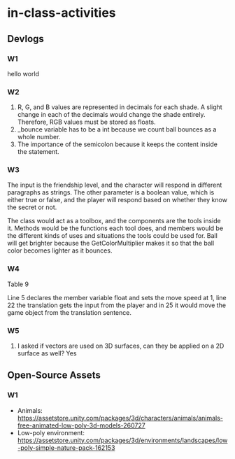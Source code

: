 # in-class-activities
## Devlogs
### W1
hello world

### W2
1. R, G, and B values are represented in decimals for each shade. A slight change in each of the decimals would change the shade entirely. Therefore, RGB values must be stored as floats.
2. _bounce variable has to be a int because we count ball bounces as a whole number.
3. The importance of the semicolon because it keeps the content inside the statement. 

### W3
The input is the friendship level, and the character will respond in different paragraphs as strings. The other parameter is a boolean value, which is either true or false, and the player will respond based on whether they know the secret or not.

The class would act as a toolbox, and the components are the tools inside it. Methods would be the functions each tool does, and members would be the different kinds of uses and situations the tools could be used for. 
Ball will get brighter because the GetColorMultiplier makes it so that the ball color becomes lighter as it bounces. 

### W4
Table 9

Line 5  declares the member variable float and sets the move speed at 1, line 22 the translation gets the input from the player and in 25 it would move the game object from the translation sentence. 
### W5
1. I asked if vectors are used on 3D surfaces, can they be applied on a 2D surface as well? Yes 

## Open-Source Assets
### W1
- Animals: https://assetstore.unity.com/packages/3d/characters/animals/animals-free-animated-low-poly-3d-models-260727 
- Low-poly environment: https://assetstore.unity.com/packages/3d/environments/landscapes/low-poly-simple-nature-pack-162153 
